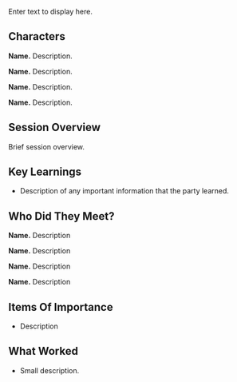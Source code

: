 Enter text to display here.

## Characters

**Name.** Description.

**Name.** Description.

**Name.** Description.

**Name.** Description.

## Session Overview

Brief session overview.

## Key Learnings

- Description of any important information that the party learned.

## Who Did They Meet?

**Name.** Description

**Name.** Description

**Name.** Description

**Name.** Description

## Items Of Importance 

- Description

## What Worked

- Small description.